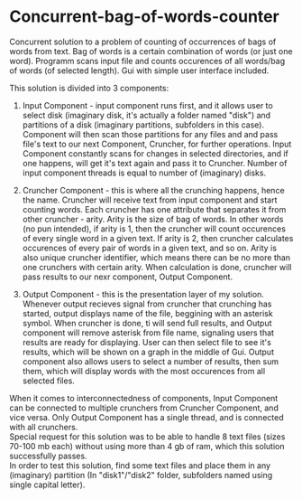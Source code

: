 # Concurrent-bag-of-words-counter
Concurrent solution to a problem of counting of occurrences of bags of words from text.
Bag of words is a certain combination of words (or just one word). Programm scans input file and counts occurences of all words/bag of words (of selected length). 
Gui with simple user interface included. </br>

This solution is divided into 3 components:

1. Input Component - input component runs first, and it allows user to select disk (imaginary disk, it's actually a folder named "disk") and 
   partitions of a disk (imaginary partitions, subfolders in this case). Component will then scan those partitions for any files and and pass file's 
   text to our next Component, Cruncher, for further operations. Input Component constantly scans for changes in selected directories, and if one happens, 
   will get it's text again and pass it to Cruncher. Number of input component threads is equal to number of (imaginary) disks.
   
2. Cruncher Component - this is where all the crunching happens, hence the name. Cruncher will receive text from input component and start counting words.
   Each cruncher has one attribute that separates it from other cruncher - arity. Arity is the size of bag of words. In other words (no pun intended), if arity is 1,
   then the cruncher will count occurences of every single word in a given text. If arity is 2, then cruncher calculates occurences of every pair of words in a given text,
   and so on. Arity is also unique cruncher identifier, which means there can be no more than one crunchers with certain arity. When calculation is done, cruncher will pass
   results to our nexr component, Output Component.
   
3. Output Component - this is the presentation layer of my solution. Whenever output recieves signal from cruncher that crunching has started, output displays name of the file,
   beggining with an asterisk symbol. When cruncher is done, ti will send full results, and Output component will remove asterisk from file name, signaling users 
   that results are ready for displaying. User can then select file to see it's results, which will be shown on a graph in the middle of Gui.
   Output component also allows users to select a number of results, then sum them, which will display words with the most occurences from all selected files. 
   
When it comes to interconnectedness of components, Input Component can be connected to multiple crunchers from Cruncher Component, and vice versa. Only Output Component 
has a single thread, and is connected with all crunchers. </br>
Special request for this solution was to be able to handle 8 text files (sizes 70-100 mb each) without using more than 4 gb of ram, which this solution successfully passes. </br>
In order to test this solution, find some text files and place them in any (imaginary) partition (In "disk1"/"disk2" folder, subfolders named using single capital letter).

